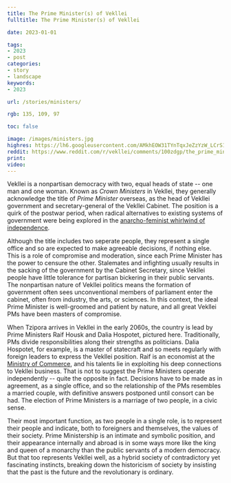 ```yaml
---
title: The Prime Minister(s) of Vekllei
fulltitle: The Prime Minister(s) of Vekllei

date: 2023-01-01

tags: 
- 2023
- post
categories:
- story
- landscape
keywords:
- 2023

url: /stories/ministers/

rgb: 135, 109, 97

toc: false

image: /images/ministers.jpg
highres: https://lh6.googleusercontent.com/AMkhEOW31TYnTqxJeZzYzW_LCrS169vJuoFKobf2D_EAaFXcw6Gns1dxssNh6hAnXK4=w2400
reddit: https://www.reddit.com/r/vekllei/comments/100zdgp/the_prime_ministers_of_vekllei/
print:
video:
---
```

Vekllei is a nonpartisan democracy with two, equal heads of state -- one man and one woman. Known as *Crown Ministers* in Vekllei, they generally acknowledge the title of *Prime Minister* overseas, as the head of Vekllei government and secretary-general of the Vekllei Cabinet. The position is a quirk of the postwar period, when radical alternatives to existing systems of government were being explored in the [anarcho-feminist whirlwind of independence](/stories/socialism/).

Although the title includes two seperate people, they represent a single office and so are expected to make agreeable decisions, if nothing else. This is a role of compromise and moderation, since each Prime Minister has the power to censure the other. Stalemates and infighting usually results in the sacking of the government by the Cabinet Secretary, since Vekllei people have little tolerance for partisan bickering in their public servants. The nonpartisan nature of Vekllei politics means the formation of government often sees unconventional members of parliament enter the cabinet, often from industry, the arts, or sciences. In this context, the ideal Prime Minister is well-groomed and patient by nature, and all great Vekllei PMs have been masters of compromise.

When Tzipora arrives in Vekllei in the early 2060s, the country is lead by Prime Ministers Raif Housk and Dalia Hospotet, pictured here. Traditionally, PMs divide responsibilities along their strengths as politicians. Dalia Hospotet, for example, is a master of statecraft and so meets regularly with foreign leaders to express the Vekllei position. Raif is an economist at the [Ministry of Commerce](/cosmosol/), and his talents lie in exploiting his deep connections to Vekllei business. That is not to suggest the Prime Ministers operate independently -- quite the opposite in fact. Decisions have to be made as in agreement, as a single office, and so the relationship of the PMs resembles a married couple, with definitive answers postponed until consort can be had. The election of Prime Ministers is a marriage of two people, in a civic sense.

Their most important function, as two people in a single role, is to represent their people and indicate, both to foreigners and themselves, the values of their society. Prime Ministership is an intimate and symbolic position, and their appearance internally and abroad is in some ways more like the king and queen of a monarchy than the public servants of a modern democracy. But that too represents Vekllei well, as a hybrid society of contradictory yet fascinating instincts, breaking down the historicism of society by insisting that the past is the future and the revolutionary is ordinary.